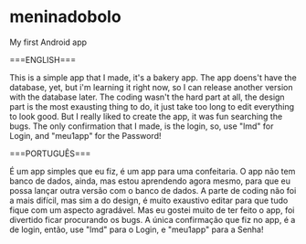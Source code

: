 # meninadobolo
My first Android app

===ENGLISH===

This is a simple app that I made, it's a bakery app.
The app doens't have the database, yet, but i'm learning it right now, so I can release another version with the database later.
The coding wasn't the hard part at all, the design part is the most exausting thing to do, it just take too long to edit everything to look good.
But I really liked to create the app, it was fun searching the bugs.
The only confirmation that I made, is the login, so, use "lmd" for Login, and "meu1app" for the Password!

===PORTUGUÊS===

É um app simples que eu fiz, é um app para uma confeitaria.
O app não tem banco de dados, ainda, mas estou aprendendo agora mesmo, para que eu possa lançar outra versão com o banco de dados.
A parte de coding não foi a mais difícil, mas sim a do design, é muito exaustivo editar para que tudo fique com um aspecto agradável.
Mas eu gostei muito de ter feito o app, foi divertido ficar procurando os bugs.
A única confirmação que fiz no app, é a de login, então, use "lmd" para o Login, e "meu1app" para a Senha!
